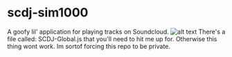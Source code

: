 # scdj-sim1000
A goofy lil' application for playing tracks on Soundcloud.
![alt text](https://s-media-cache-ak0.pinimg.com/originals/3a/aa/c0/3aaac0f4666b2508aefedb479e96e228.gif)
There's a file called: SCDJ-Global.js that you'll need to hit me up for. Otherwise this thing wont work. Im sortof forcing this repo to be private.